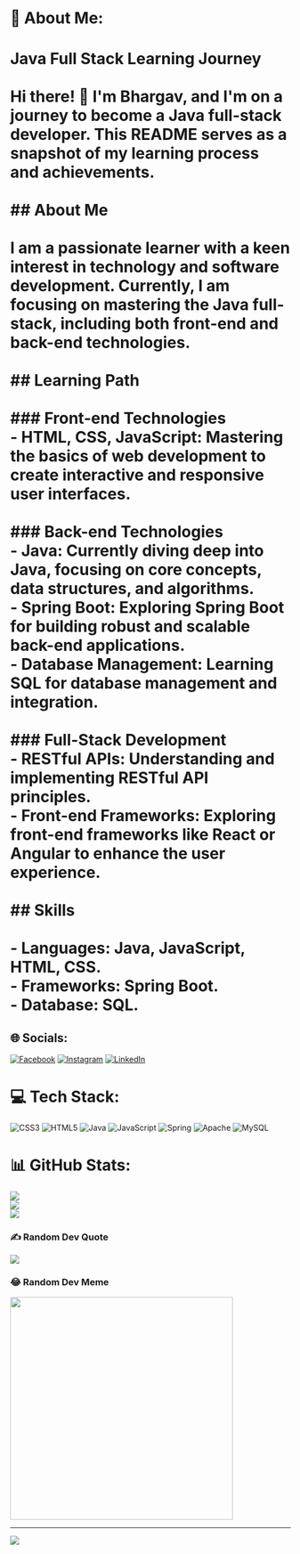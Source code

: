 # 💫 About Me:
# Java Full Stack Learning Journey<br><br>Hi there! 👋 I'm Bhargav, and I'm on a journey to become a Java full-stack developer. This README serves as a snapshot of my learning process and achievements.<br><br>## About Me<br><br>I am a passionate learner with a keen interest in technology and software development. Currently, I am focusing on mastering the Java full-stack, including both front-end and back-end technologies.<br><br>## Learning Path<br><br>### Front-end Technologies<br>- **HTML, CSS, JavaScript:** Mastering the basics of web development to create interactive and responsive user interfaces.<br><br>### Back-end Technologies<br>- **Java:** Currently diving deep into Java, focusing on core concepts, data structures, and algorithms.<br>- **Spring Boot:** Exploring Spring Boot for building robust and scalable back-end applications.<br>- **Database Management:** Learning SQL for database management and integration.<br><br>### Full-Stack Development<br>- **RESTful APIs:** Understanding and implementing RESTful API principles.<br>- **Front-end Frameworks:** Exploring front-end frameworks like React or Angular to enhance the user experience.<br><br>## Skills<br><br>- **Languages:** Java, JavaScript, HTML, CSS.<br>- **Frameworks:** Spring Boot.<br>- **Database:** SQL.


## 🌐 Socials:
[![Facebook](https://img.shields.io/badge/Facebook-%231877F2.svg?logo=Facebook&logoColor=white)](https://facebook.com/Parthu) [![Instagram](https://img.shields.io/badge/Instagram-%23E4405F.svg?logo=Instagram&logoColor=white)](https://instagram.com/Parthu) [![LinkedIn](https://img.shields.io/badge/LinkedIn-%230077B5.svg?logo=linkedin&logoColor=white)](https://linkedin.com/in/Parthu) 

# 💻 Tech Stack:
![CSS3](https://img.shields.io/badge/css3-%231572B6.svg?style=plastic&logo=css3&logoColor=white) ![HTML5](https://img.shields.io/badge/html5-%23E34F26.svg?style=plastic&logo=html5&logoColor=white) ![Java](https://img.shields.io/badge/java-%23ED8B00.svg?style=plastic&logo=openjdk&logoColor=white) ![JavaScript](https://img.shields.io/badge/javascript-%23323330.svg?style=plastic&logo=javascript&logoColor=%23F7DF1E) ![Spring](https://img.shields.io/badge/spring-%236DB33F.svg?style=plastic&logo=spring&logoColor=white) ![Apache](https://img.shields.io/badge/apache-%23D42029.svg?style=plastic&logo=apache&logoColor=white) ![MySQL](https://img.shields.io/badge/mysql-%2300000f.svg?style=plastic&logo=mysql&logoColor=white)
# 📊 GitHub Stats:
![](https://github-readme-stats.vercel.app/api?username=Ram&theme=react&hide_border=false&include_all_commits=true&count_private=true)<br/>
![](https://github-readme-streak-stats.herokuapp.com/?user=Ram&theme=react&hide_border=false)<br/>
![](https://github-readme-stats.vercel.app/api/top-langs/?username=Ram&theme=react&hide_border=false&include_all_commits=true&count_private=true&layout=compact)

### ✍️ Random Dev Quote
![](https://quotes-github-readme.vercel.app/api?type=horizontal&theme=radical)

### 😂 Random Dev Meme
<img src='https://randommeme-five.vercel.app/' style="height: 400px;"/>

---
[![](https://visitcount.itsvg.in/api?id=Ram&icon=7&color=1)](https://visitcount.itsvg.in)

<!-- Proudly created with GPRM ( https://gprm.itsvg.in ) -->
